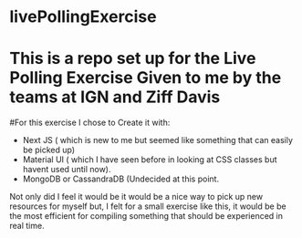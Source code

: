 # livePollingExercise
# This is a repo set up for the Live Polling Exercise Given to me by the teams at IGN and Ziff Davis

#For this exercise I chose to Create it with:
- Next JS ( which is new to me but seemed like something that can easily be picked up) 
- Material UI ( which I have seen before in looking at CSS classes but havent used until now). 
- MongoDB or CassandraDB (Undecided at this point.

Not only did I feel it would be it would be a nice way to pick up new resources for myself but, I felt for a small exercise like this, it would be be the most efficient for compiling something that should be experienced in real time.
